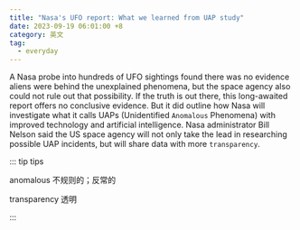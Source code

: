 ```yaml
---
title: "Nasa's UFO report: What we learned from UAP study"
date: 2023-09-19 06:01:00 +8
category: 英文
tag:
  - everyday
---
```


A Nasa probe into hundreds of UFO sightings found there was no evidence aliens were behind the unexplained phenomena, but the space agency also could not rule out that possibility. If the truth is out there, this long-awaited report offers no conclusive evidence. But it did outline how Nasa will investigate what it calls UAPs (Unidentified `Anomalous` Phenomena) with improved technology and artificial intelligence. Nasa administrator Bill Nelson said the US space agency will not only take the lead in researching possible UAP incidents, but will share data with more `transparency`.

::: tip tips

anomalous 不规则的；反常的

transparency 透明

:::

